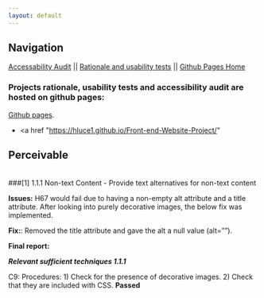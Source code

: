 ```yaml
---
layout: default
---
```


## Navigation 
[Accessability Audit](https://hluce1.github.io/week4/audit/) || [Rationale and usability tests](https://hluce1.github.io/week4/rationale/) || [Github Pages Home](https://hluce1.github.io/week4/)

### Projects rationale, usability tests and accessibility audit are hosted on github pages:
[Github pages](https://hluce1.github.io/Front-end-Website-Project/).


* <a href "https://hluce1.github.io/Front-end-Website-Project/" </a>

## Perceivable 
<br>
###[1] 1.1.1 Non-text Content - Provide text alternatives for non-text content
<p><b>Issues:</b> H67 would fail due to having a non-empty alt attribute and a title attribute. After looking into purely decorative images, the below fix was implemented. <p>
<b>Fix:</b>: Removed the title attribute and gave the alt a null value (alt=””).
<p><b>Final report:</b></p>
<p><b><em>Relevant sufficient techniques 1.1.1</b></em><p>
C9: Procedures: 
1)	Check for the presence of decorative images.
2)	Check that they are included with CSS.
<b>Passed</b>
<br>
  
